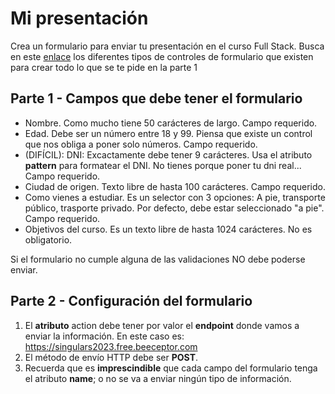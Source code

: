 # Mi presentación 

Crea un formulario para enviar tu presentación en el curso Full Stack.
Busca en este [enlace](https://www.w3schools.com/html/html_form_elements.asp) los diferentes tipos de controles de formulario que existen para crear todo lo que se te pide en la parte 1

## Parte 1 - Campos que debe tener el formulario

- Nombre. Como mucho tiene 50 carácteres de largo. Campo requerido.
- Edad. Debe ser un número entre 18 y 99. Piensa que existe un control que nos obliga a poner solo números. Campo requerido.
- (DIFÍCIL):  DNI: Excactamente debe tener 9 carácteres. Usa el atributo __pattern__ para formatear el DNI. No tienes porque poner tu dni real... Campo requerido.
- Ciudad de origen. Texto libre de hasta 100 carácteres. Campo requerido.
- Como vienes a estudiar. Es un selector con 3 opciones: A pie, transporte público, trasporte privado. Por defecto, debe estar seleccionado "a pie". Campo requerido.
- Objetivos del curso. Es un texto libre de hasta 1024 carácteres. No es obligatorio.


Si el formulario no cumple alguna de las validaciones NO debe poderse enviar.

## Parte 2 - Configuración del formulario

1. El **atributo** action debe tener por valor el **endpoint** donde vamos a enviar la información. En este caso es: https://singulars2023.free.beeceptor.com
2. El método de envío HTTP debe ser **POST**.
3. Recuerda que es **imprescindible** que cada campo del formulario tenga el atributo **name**; o no se va a enviar ningún tipo de información.
